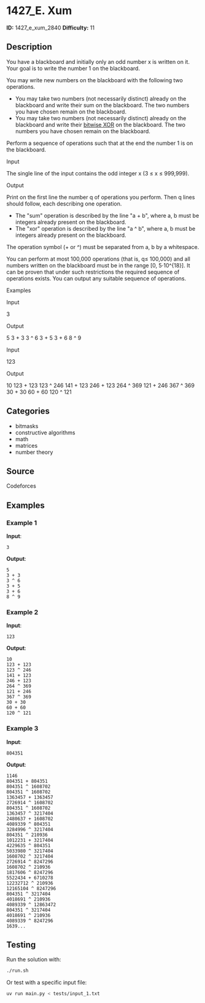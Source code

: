 # 1427_E. Xum

**ID:** 1427_e_xum_2840
**Difficulty:** 11

## Description

You have a blackboard and initially only an odd number x is written on it. Your goal is to write the number 1 on the blackboard.

You may write new numbers on the blackboard with the following two operations.

  * You may take two numbers (not necessarily distinct) already on the blackboard and write their sum on the blackboard. The two numbers you have chosen remain on the blackboard.
  * You may take two numbers (not necessarily distinct) already on the blackboard and write their [bitwise XOR](https://en.wikipedia.org/wiki/Bitwise_operation#XOR) on the blackboard. The two numbers you have chosen remain on the blackboard.

Perform a sequence of operations such that at the end the number 1 is on the blackboard.

Input

The single line of the input contains the odd integer x (3 ≤ x ≤ 999,999).

Output

Print on the first line the number q of operations you perform. Then q lines should follow, each describing one operation.

  * The "sum" operation is described by the line "a + b", where a, b must be integers already present on the blackboard.
  * The "xor" operation is described by the line "a ^ b", where a, b must be integers already present on the blackboard.

The operation symbol (+ or ^) must be separated from a, b by a whitespace.

You can perform at most 100,000 operations (that is, q≤ 100,000) and all numbers written on the blackboard must be in the range [0, 5⋅10^{18}]. It can be proven that under such restrictions the required sequence of operations exists. You can output any suitable sequence of operations.

Examples

Input


3


Output


5
3 + 3
3 ^ 6
3 + 5
3 + 6
8 ^ 9


Input


123


Output


10
123 + 123
123 ^ 246
141 + 123
246 + 123
264 ^ 369
121 + 246
367 ^ 369
30 + 30
60 + 60
120 ^ 121

## Categories

- bitmasks
- constructive algorithms
- math
- matrices
- number theory

## Source

Codeforces

## Examples

### Example 1

**Input**:
```
3
```

**Output**:
```
5
3 + 3
3 ^ 6
3 + 5
3 + 6
8 ^ 9
```

### Example 2

**Input**:
```
123
```

**Output**:
```
10
123 + 123
123 ^ 246
141 + 123
246 + 123
264 ^ 369
121 + 246
367 ^ 369
30 + 30
60 + 60
120 ^ 121
```

### Example 3

**Input**:
```
804351
```

**Output**:
```
1146
804351 + 804351
804351 ^ 1608702
804351 ^ 1608702
1363457 + 1363457
2726914 ^ 1608702
804351 ^ 1608702
1363457 ^ 3217404
2480637 + 1608702
4089339 ^ 804351
3284996 ^ 3217404
804351 ^ 210936
1012231 + 3217404
4229635 ^ 804351
5033980 ^ 3217404
1608702 ^ 3217404
2726914 ^ 8247296
1608702 ^ 210936
1817606 ^ 8247296
5522434 + 6710278
12232712 ^ 210936
12165104 ^ 8247296
804351 ^ 3217404
4018691 ^ 210936
4089339 ^ 12863472
804351 ^ 3217404
4018691 ^ 210936
4089339 ^ 8247296
1639...
```


## Testing

Run the solution with:

```bash
./run.sh
```

Or test with a specific input file:

```bash
uv run main.py < tests/input_1.txt
```
